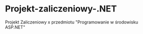 # Projekt-zaliczeniowy-.NET
Projekt Zaliczeniowy x  przedmiotu "Programowanie w środowisku ASP.NET"
